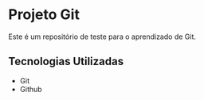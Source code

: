 # Projeto Git

Este é um repositório de teste para o aprendizado de Git.

## Tecnologias Utilizadas

- Git
- Github

